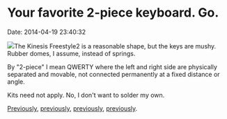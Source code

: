 Your favorite 2-piece keyboard. Go.
===================================

Date: 2014-04-19 23:40:32

![](http://www.jwz.org/images/img_1738.jpg)The Kinesis Freestyle2 is a
reasonable shape, but the keys are mushy. Rubber domes, I assume,
instead of springs.

By \"2-piece\" I mean QWERTY where the left and right side are
physically separated and movable, not connected permanently at a fixed
distance or angle.

Kits need not apply. No, I don\'t want to solder my own.

[Previously](http://www.jwz.org/blog/2010/06/today-in-usb-typewriter-news/),
[previously](http://www.jwz.org/blog/2009/04/nice-things-and-the-no-can-hassing-of-them/),
[previously](http://www.jwz.org/blog/2005/09/type-harder/),
[previously](http://www.jwz.org/blog/2005/06/half-keyboard-half-fridge-magnet/).
